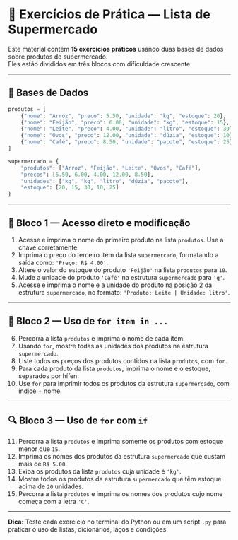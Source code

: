 # 🧪 Exercícios de Prática — Lista de Supermercado

Este material contém **15 exercícios práticos** usando duas bases de dados sobre produtos de supermercado.  
Eles estão divididos em três blocos com dificuldade crescente:

---

## 🧱 Bases de Dados

```python
produtos = [
    {"nome": "Arroz", "preco": 5.50, "unidade": "kg", "estoque": 20},
    {"nome": "Feijão", "preco": 6.00, "unidade": "kg", "estoque": 15},
    {"nome": "Leite", "preco": 4.00, "unidade": "litro", "estoque": 30},
    {"nome": "Ovos", "preco": 12.00, "unidade": "dúzia", "estoque": 10},
    {"nome": "Café", "preco": 8.50, "unidade": "pacote", "estoque": 25}
]

supermercado = {
    "produtos": ["Arroz", "Feijão", "Leite", "Ovos", "Café"],
    "precos": [5.50, 6.00, 4.00, 12.00, 8.50],
    "unidades": ["kg", "kg", "litro", "dúzia", "pacote"],
    "estoque": [20, 15, 30, 10, 25]
}
```

---

## 📘 Bloco 1 — Acesso direto e modificação

1. Acesse e imprima o nome do primeiro produto na lista `produtos`. Use a chave corretamente.
2. Imprima o preço do terceiro item da lista `supermercado`, formatando a saída como: `'Preço: R$ 4.00'`.
3. Altere o valor do estoque do produto `'Feijão'` na lista `produtos` para `10`.
4. Mude a unidade do produto `'Café'` na estrutura `supermercado` para `'g'`.
5. Acesse e imprima o nome e a unidade do produto na posição 2 da estrutura `supermercado`, no formato: `'Produto: Leite | Unidade: litro'`.

---

## 🔁 Bloco 2 — Uso de `for item in ...`

6. Percorra a lista `produtos` e imprima o nome de cada item.
7. Usando `for`, mostre todas as unidades dos produtos na estrutura `supermercado`.
8. Liste todos os preços dos produtos contidos na lista `produtos`, com `for`.
9. Para cada produto da lista `produtos`, imprima o nome e o estoque, separados por hífen.
10. Use `for` para imprimir todos os produtos da estrutura `supermercado`, com índice + nome.

---

## 🔍 Bloco 3 — Uso de `for` com `if`

11. Percorra a lista `produtos` e imprima somente os produtos com estoque menor que `15`.
12. Imprima os nomes dos produtos da estrutura `supermercado` que custam mais de `R$ 5.00`.
13. Exiba os produtos da lista `produtos` cuja unidade é `'kg'`.
14. Mostre todos os produtos da estrutura `supermercado` que têm estoque acima de `20` unidades.
15. Percorra a lista `produtos` e imprima os nomes dos produtos cujo nome começa com a letra `'C'`.

---

**Dica:** Teste cada exercício no terminal do Python ou em um script `.py` para praticar o uso de listas, dicionários, laços e condições.

